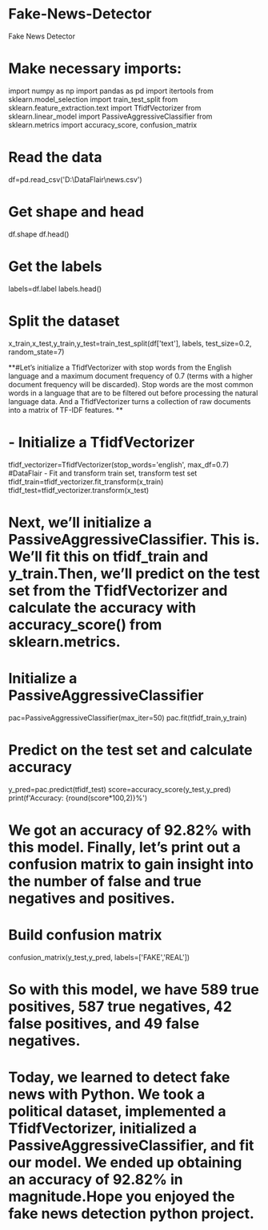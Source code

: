 
# Fake-News-Detector
Fake News Detector
# Make necessary imports:
import numpy as np
import pandas as pd
import itertools
from sklearn.model_selection import train_test_split
from sklearn.feature_extraction.text import TfidfVectorizer
from sklearn.linear_model import PassiveAggressiveClassifier
from sklearn.metrics import accuracy_score, confusion_matrix
# Read the data
df=pd.read_csv('D:\\DataFlair\\news.csv')

# Get shape and head
df.shape
df.head()
# Get the labels
labels=df.label
labels.head()
# Split the dataset
x_train,x_test,y_train,y_test=train_test_split(df['text'], labels, test_size=0.2, random_state=7)


**#Let’s initialize a TfidfVectorizer with stop words from the English language and a maximum document frequency of 0.7 (terms with a higher document frequency will be discarded). Stop words are the most common words in a language that are to be filtered out before processing the natural language data. And a TfidfVectorizer turns a collection of raw documents into a matrix of TF-IDF features.
**

# - Initialize a TfidfVectorizer
tfidf_vectorizer=TfidfVectorizer(stop_words='english', max_df=0.7)
#DataFlair - Fit and transform train set, transform test set
tfidf_train=tfidf_vectorizer.fit_transform(x_train) 
tfidf_test=tfidf_vectorizer.transform(x_test)


# Next, we’ll initialize a PassiveAggressiveClassifier. This is. We’ll fit this on tfidf_train and y_train.Then, we’ll predict on the test set from the TfidfVectorizer and calculate the accuracy with accuracy_score() from sklearn.metrics.

# Initialize a PassiveAggressiveClassifier
pac=PassiveAggressiveClassifier(max_iter=50)
pac.fit(tfidf_train,y_train)
# Predict on the test set and calculate accuracy
y_pred=pac.predict(tfidf_test)
score=accuracy_score(y_test,y_pred)
print(f'Accuracy: {round(score*100,2)}%')
# We got an accuracy of 92.82% with this model. Finally, let’s print out a confusion matrix to gain insight into the number of false and true negatives and positives.

# Build confusion matrix
confusion_matrix(y_test,y_pred, labels=['FAKE','REAL'])

# So with this model, we have 589 true positives, 587 true negatives, 42 false positives, and 49 false negatives.
# Today, we learned to detect fake news with Python. We took a political dataset, implemented a TfidfVectorizer, initialized a PassiveAggressiveClassifier, and fit our model. We ended up obtaining an accuracy of 92.82% in magnitude.Hope you enjoyed the fake news detection python project.
